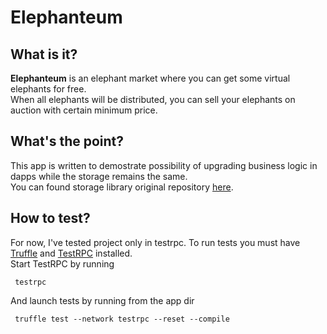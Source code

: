 # Elephanteum
## What is it?

__Elephanteum__ is an elephant market where you can get some virtual elephants for free.    
When all elephants will be distributed, you can sell your elephants on auction with certain minimum price.

## What's the point?

This app is written to demostrate possibility of upgrading business logic in dapps while the storage remains the same.   
You can found storage library original repository  [here](https://github.com/ChronoBank/solidity-storage-lib).

## How to test?

For now, I've tested project only in testrpc.
To run tests you must have [Truffle](https://github.com/trufflesuite/truffle) and [TestRPC](https://www.npmjs.com/package/ethereumjs-testrpc) installed.      
Start TestRPC by running  

     testrpc   
     
And launch tests by running from the app dir

     truffle test --network testrpc --reset --compile